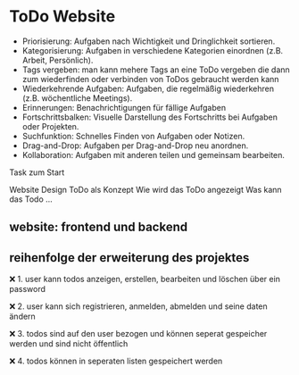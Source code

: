 # ToDo Website

- Priorisierung: Aufgaben nach Wichtigkeit und Dringlichkeit sortieren.
- Kategorisierung: Aufgaben in verschiedene Kategorien einordnen (z.B. Arbeit, Persönlich).
- Tags vergeben: man kann mehere Tags an eine ToDo vergeben die dann zum wiederfinden oder verbinden von ToDos gebraucht werden kann
- Wiederkehrende Aufgaben: Aufgaben, die regelmäßig wiederkehren (z.B. wöchentliche Meetings).
- Erinnerungen: Benachrichtigungen für fällige Aufgaben
- Fortschrittsbalken: Visuelle Darstellung des Fortschritts bei Aufgaben oder Projekten.
- Suchfunktion: Schnelles Finden von Aufgaben oder Notizen.
- Drag-and-Drop: Aufgaben per Drag-and-Drop neu anordnen.
- Kollaboration: Aufgaben mit anderen teilen und gemeinsam bearbeiten.


Task zum Start

Website Design
ToDo als Konzept
Wie wird das ToDo angezeigt
Was kann das Todo
...

## website: frontend und backend

## reihenfolge der erweiterung des projektes



❌ 1. user kann todos anzeigen, erstellen, bearbeiten und löschen über ein password

❌ 2. user kann sich registrieren, anmelden, abmelden und seine daten ändern

❌ 3. todos sind auf den user bezogen und können seperat gespeicher werden und sind nicht öffentlich

❌ 4. todos können in seperaten listen gespeichert werden
